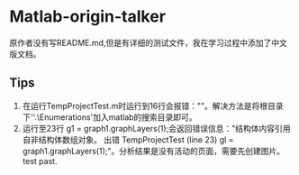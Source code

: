 # Matlab-origin-talker

原作者没有写README.md,但是有详细的测试文件，我在学习过程中添加了中文版文档。

## Tips

1. 在运行TempProjectTest.m时运行到16行会报错：""。解决方法是将根目录下‘'.\Enumerations\'加入matlab的搜索目录即可。
2. 运行至23行 g1 = graph1.graphLayers(1);会返回错误信息："结构体内容引用自非结构体数组对象。
出错 TempProjectTest (line 23)
gl = graph1.graphLayers(1);"。分析结果是没有活动的页面，需要先创建图片。test past.
